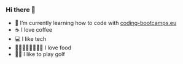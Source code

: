 ### Hi there 👋

- 🌱 I’m currently learning how to code with [coding-bootcamps.eu](https://coding-bootcamp.eu)
- ☕ I love coffee
- 💻 I like tech
- 🍕🍔🍟🥐🥩🍜🦪🥬 I love food
- 🏌️‍♂️ I like to play golf

<!--
**urbanitesinaframe/urbanitesinaframe** is a ✨ _special_ ✨ repository because its `README.md` (this file) appears on your GitHub profile.

Here are some ideas to get you started:

- 🔭 I’m currently working on ...
- 🌱 I’m currently learning ...
- 👯 I’m looking to collaborate on ...
- 🤔 I’m looking for help with ...
- 💬 Ask me about ...
- 📫 How to reach me: ...
- 😄 Pronouns: ...
- ⚡ Fun fact: ...
-->
